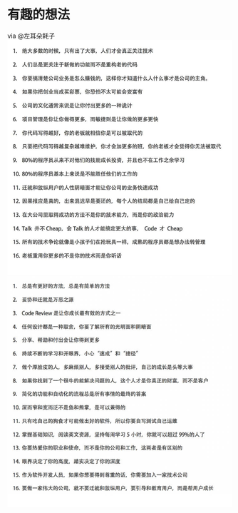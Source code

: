 # 有趣的想法
<authorAndTime dateTime='2018-05-15 14:08:30'/>

via @左耳朵耗子
<img src="./interesting2.jpeg" alt="2" >
<img src="./interesting1.jpeg" alt="1" >

